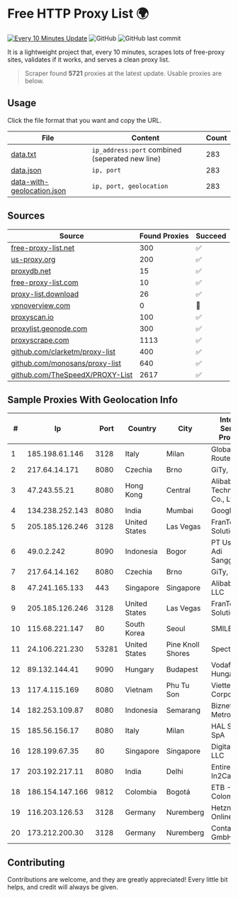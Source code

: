 
# Free HTTP Proxy List 🌍

[![Every 10 Minutes Update](https://github.com/mertguvencli/http-proxy-list/actions/workflows/main.yml/badge.svg?branch=main)](https://github.com/mertguvencli/http-proxy-list/actions/workflows/main.yml)
![GitHub](https://img.shields.io/github/license/mertguvencli/http-proxy-list)
![GitHub last commit](https://img.shields.io/github/last-commit/mertguvencli/http-proxy-list)

It is a lightweight project that, every 10 minutes, scrapes lots of free-proxy sites, validates if it works, and serves a clean proxy list.


> Scraper found **5721** proxies at the latest update. Usable proxies are below.

## Usage

Click the file format that you want and copy the URL.


|File|Content|Count|
|----|-------|-----|
|[data.txt](https://raw.githubusercontent.com/mertguvencli/http-proxy-list/main/proxy-list/data.txt)|`ip_address:port` combined (seperated new line)|283|
|[data.json](https://raw.githubusercontent.com/mertguvencli/http-proxy-list/main/proxy-list/data.json)|`ip, port`|283|
|[data-with-geolocation.json](https://raw.githubusercontent.com/mertguvencli/http-proxy-list/main/proxy-list/data-with-geolocation.json)|`ip, port, geolocation`|283|

## Sources

|Source|Found Proxies|Succeed|
|------|-------------|-------|
|[free-proxy-list.net](https://free-proxy-list.net)|300|✅|
|[us-proxy.org](https://www.us-proxy.org)|200|✅|
|[proxydb.net](http://proxydb.net)|15|✅|
|[free-proxy-list.com](https://free-proxy-list.com/?page=&port=&type%5B%5D=http&type%5B%5D=https&up_time=0&search=Search)|10|✅|
|[proxy-list.download](https://www.proxy-list.download/HTTP)|26|✅|
|[vpnoverview.com](https://vpnoverview.com/privacy/anonymous-browsing/free-proxy-servers)|0|🚫|
|[proxyscan.io](https://www.proxyscan.io)|100|✅|
|[proxylist.geonode.com](https://proxylist.geonode.com/api/proxy-list?limit=300&page=1&sort_by=lastChecked&sort_type=desc&protocols=http,https)|300|✅|
|[proxyscrape.com](https://api.proxyscrape.com/v2/?request=displayproxies&protocol=http&timeout=10000&country=all&ssl=all&anonymity=all)|1113|✅|
|[github.com/clarketm/proxy-list](https://raw.githubusercontent.com/clarketm/proxy-list/master/proxy-list-raw.txt)|400|✅|
|[github.com/monosans/proxy-list](https://raw.githubusercontent.com/monosans/proxy-list/main/proxies/http.txt)|640|✅|
|[github.com/TheSpeedX/PROXY-List](https://raw.githubusercontent.com/TheSpeedX/PROXY-List/master/http.txt)|2617|✅|


## Sample Proxies With Geolocation Info

|#|Ip|Port|Country|City|Internet Service Provider|
|-|--|----|-------|----|-------------------------|
|1|185.198.61.146|3128|Italy|Milan|Global Router LLC|
|2|217.64.14.171|8080|Czechia|Brno|GiTy, a.s.|
|3|47.243.55.21|8080|Hong Kong|Central|Alibaba (US) Technology Co., Ltd.|
|4|134.238.252.143|8080|India|Mumbai|Google LLC|
|5|205.185.126.246|3128|United States|Las Vegas|FranTech Solutions|
|6|49.0.2.242|8090|Indonesia|Bogor|PT Usaha Adi Sanggoro|
|7|217.64.14.162|8080|Czechia|Brno|GiTy, a.s.|
|8|47.241.165.133|443|Singapore|Singapore|Alibaba.com LLC|
|9|205.185.126.246|3128|United States|Las Vegas|FranTech Solutions|
|10|115.68.221.147|80|South Korea|Seoul|SMILESERV|
|11|24.106.221.230|53281|United States|Pine Knoll Shores|Spectrum|
|12|89.132.144.41|9090|Hungary|Budapest|Vodafone Hungary Ltd.|
|13|117.4.115.169|8080|Vietnam|Phu Tu Son|Viettel Corporation|
|14|182.253.109.87|8080|Indonesia|Semarang|Biznet Metronet|
|15|185.56.156.17|8080|Italy|Milan|HAL Service SpA|
|16|128.199.67.35|80|Singapore|Singapore|DigitalOcean, LLC|
|17|203.192.217.11|8080|India|Delhi|Entire In2Cable|
|18|186.154.147.166|9812|Colombia|Bogotá|ETB - Colombia|
|19|116.203.126.53|3128|Germany|Nuremberg|Hetzner Online GmbH|
|20|173.212.200.30|3128|Germany|Nuremberg|Contabo GmbH|



## Contributing

Contributions are welcome, and they are greatly appreciated! Every
little bit helps, and credit will always be given.

